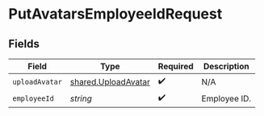 # PutAvatarsEmployeeIdRequest


## Fields

| Field                                                      | Type                                                       | Required                                                   | Description                                                |
| ---------------------------------------------------------- | ---------------------------------------------------------- | ---------------------------------------------------------- | ---------------------------------------------------------- |
| `uploadAvatar`                                             | [shared.UploadAvatar](../../models/shared/uploadavatar.md) | :heavy_check_mark:                                         | N/A                                                        |
| `employeeId`                                               | *string*                                                   | :heavy_check_mark:                                         | Employee ID.                                               |